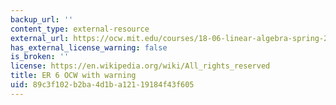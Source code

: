 ```yaml
---
backup_url: ''
content_type: external-resource
external_url: https://ocw.mit.edu/courses/18-06-linear-algebra-spring-2010/resources/lecture-1-the-geometry-of-linear-equations/
has_external_license_warning: false
is_broken: ''
license: https://en.wikipedia.org/wiki/All_rights_reserved
title: ER 6 OCW with warning
uid: 89c3f102-b2ba-4d1b-a121-19184f43f605
---
```

